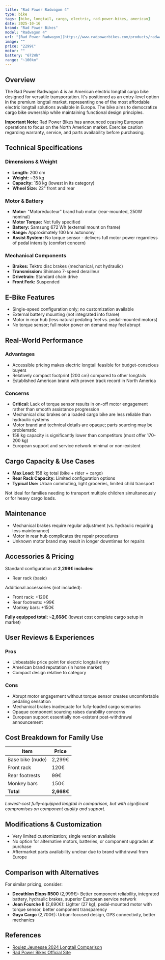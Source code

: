 ```yaml
---
title: "Rad Power Radwagon 4"
type: bike
tags: [bike, longtail, cargo, electric, rad-power-bikes, american]
date: 2025-10-16
brand: "Rad Power Bikes"
model: "Radwagon 4"
url: "[Rad Power Radwagon](https://www.radpowerbikes.com/products/radwagon)"
image: ""
price: "2299€"
motor: ""
battery: "672Wh"
range: "~100km"
---
```


## Overview

The Rad Power Radwagon 4 is an American electric longtail cargo bike designed for versatile transportation. It's positioned as an entry-level option in the premium longtail market, representing one of the most affordable electric longtail solutions available in Europe. The bike aims to democratize cargo bike ownership while maintaining functional design principles.

**Important Note:** Rad Power Bikes has announced ceasing European operations to focus on the North American market. Exercise caution regarding warranty, service, and parts availability before purchasing.

## Technical Specifications

### Dimensions & Weight

- **Length:** 200 cm
- **Weight:** ~35 kg
- **Capacity:** 158 kg (lowest in its category)
- **Wheel Size:** 22" front and rear

### Motor & Battery

- **Motor:** "Motoréducteur" brand hub motor (rear-mounted, 250W nominal)
- **Motor Torque:** Not fully specified
- **Battery:** Samsung 672 Wh (external mount on frame)
- **Range:** Approximately 100 km autonomy
- **Assist System:** No torque sensor - delivers full motor power regardless of pedal intensity (comfort concern)

### Mechanical Components

- **Brakes:** Tektro disc brakes (mechanical, not hydraulic)
- **Transmission:** Shimano 7-speed derailleur
- **Drivetrain:** Standard chain drive
- **Front Fork:** Suspended

## E-Bike Features

- Single-speed configuration only; no customization available
- External battery mounting (not integrated into frame)
- Motor in rear hub (less natural pedaling feel vs. pedal-mounted motors)
- No torque sensor; full motor power on demand may feel abrupt

## Real-World Performance

### Advantages

- Accessible pricing makes electric longtail feasible for budget-conscious buyers
- Relatively compact footprint (200 cm) compared to other longtails
- Established American brand with proven track record in North America

### Concerns

- **Critical:** Lack of torque sensor results in on-off motor engagement rather than smooth assistance progression
- Mechanical disc brakes on a loaded cargo bike are less reliable than hydraulic systems
- Motor brand and technical details are opaque; parts sourcing may be problematic
- 158 kg capacity is significantly lower than competitors (most offer 170-200 kg)
- European support and service network minimal or non-existent

## Cargo Capacity & Use Cases

- **Max Load:** 158 kg total (bike + rider + cargo)
- **Rear Rack Capacity:** Limited configuration options
- **Typical Use:** Urban commuting, light groceries, limited child transport

Not ideal for families needing to transport multiple children simultaneously or for heavy cargo loads.

## Maintenance

- Mechanical brakes require regular adjustment (vs. hydraulic requiring less maintenance)
- Motor in rear hub complicates tire repair procedures
- Unknown motor brand may result in longer downtimes for repairs

## Accessories & Pricing

Standard configuration at **2,299€ includes:**

- Rear rack (basic)

Additional accessories (not included):

- Front rack: +120€
- Rear footrests: +99€
- Monkey bars: +150€

**Fully equipped total: ~2,668€** (lowest cost complete cargo setup in market)

## User Reviews & Experiences

### Pros

- Unbeatable price point for electric longtail entry
- American brand reputation (in home market)
- Compact design relative to category

### Cons

- Abrupt motor engagement without torque sensor creates uncomfortable pedaling sensation
- Mechanical brakes inadequate for fully-loaded cargo scenarios
- Opaque component sourcing raises durability concerns
- European support essentially non-existent post-withdrawal announcement

## Cost Breakdown for Family Use

| Item             | Price      |
| ---------------- | ---------- |
| Base bike (nude) | 2,299€     |
| Front rack       | 120€       |
| Rear footrests   | 99€        |
| Monkey bars      | 150€       |
| **Total**        | **2,668€** |

_Lowest-cost fully-equipped longtail in comparison, but with significant compromises on component quality and support._

## Modifications & Customization

- Very limited customization; single version available
- No option for alternative motors, batteries, or component upgrades at purchase
- Aftermarket parts availability unclear due to brand withdrawal from Europe

## Comparison with Alternatives

For similar pricing, consider:

- **Decathlon Elops R500** (2,999€): Better component reliability, integrated battery, hydraulic brakes, superior European service network
- **Jean Fourche II** (2,690€): Lighter (27 kg), pedal-mounted motor with torque sensor, better component transparency
- **Gaya Cargo** (2,700€): Urban-focused design, GPS connectivity, better mechanics

## References

- [Roulez Jeunesse 2024 Longtail Comparison](https://blog.roulezjeunesse.com/comparatif-2023-des-meilleurs-velos-longtails-electriques/)
- [Rad Power Bikes Official Site](https://www.radpowerbikes.com/)
